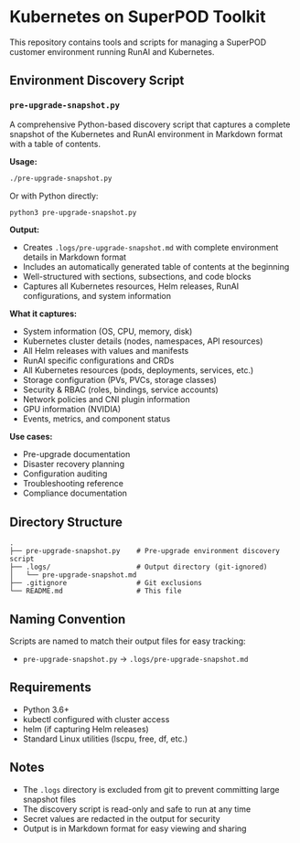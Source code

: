 # Kubernetes on SuperPOD Toolkit

This repository contains tools and scripts for managing a SuperPOD customer environment running RunAI and Kubernetes.

## Environment Discovery Script

### `pre-upgrade-snapshot.py`

A comprehensive Python-based discovery script that captures a complete snapshot of the Kubernetes and RunAI environment in Markdown format with a table of contents.

**Usage:**
```bash
./pre-upgrade-snapshot.py
```

Or with Python directly:
```bash
python3 pre-upgrade-snapshot.py
```

**Output:**
- Creates `.logs/pre-upgrade-snapshot.md` with complete environment details in Markdown format
- Includes an automatically generated table of contents at the beginning
- Well-structured with sections, subsections, and code blocks
- Captures all Kubernetes resources, Helm releases, RunAI configurations, and system information

**What it captures:**
- System information (OS, CPU, memory, disk)
- Kubernetes cluster details (nodes, namespaces, API resources)
- All Helm releases with values and manifests
- RunAI specific configurations and CRDs
- All Kubernetes resources (pods, deployments, services, etc.)
- Storage configuration (PVs, PVCs, storage classes)
- Security & RBAC (roles, bindings, service accounts)
- Network policies and CNI plugin information
- GPU information (NVIDIA)
- Events, metrics, and component status

**Use cases:**
- Pre-upgrade documentation
- Disaster recovery planning
- Configuration auditing
- Troubleshooting reference
- Compliance documentation

## Directory Structure

```
.
├── pre-upgrade-snapshot.py    # Pre-upgrade environment discovery script
├── .logs/                     # Output directory (git-ignored)
│   └── pre-upgrade-snapshot.md
├── .gitignore                 # Git exclusions
└── README.md                  # This file
```

## Naming Convention

Scripts are named to match their output files for easy tracking:
- `pre-upgrade-snapshot.py` → `.logs/pre-upgrade-snapshot.md`

## Requirements

- Python 3.6+
- kubectl configured with cluster access
- helm (if capturing Helm releases)
- Standard Linux utilities (lscpu, free, df, etc.)

## Notes

- The `.logs` directory is excluded from git to prevent committing large snapshot files
- The discovery script is read-only and safe to run at any time
- Secret values are redacted in the output for security
- Output is in Markdown format for easy viewing and sharing
